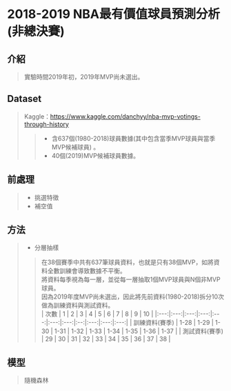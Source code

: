 # 2018-2019 NBA最有價值球員預測分析(非總決賽)
## 介紹
>實驗時間2019年初，2019年MVP尚未選出。

## Dataset
>Kaggle：https://www.kaggle.com/danchyy/nba-mvp-votings-through-history
>>* 含637個(1980-2018)球員數據(其中包含當季MVP球員與當季MVP候補球員)  。
>>* 40個(2019)MVP候補球員數據。

## 前處理
>* 挑選特徵
>* 補空值

## 方法
>* 分層抽樣
>>在38個賽季中共有637筆球員資料，也就是只有38個MVP，如將資料全數訓練會導致數據不平衡。 <br>
>>將資料每季視為每一層，並從每一層抽取1個MVP球員與N個非MVP球員。 <br>
>>因為2019年度MVP尚未選出，因此將先前資料(1980-2018)拆分10次做為訓練資料與測試資料。 <br>
>>| 次數 | 1 | 2 | 3 | 4 | 5 | 6 | 7 | 8 | 9 | 10 |
>>|:---:|:---:|:---:|:---:|:---:|:---:|:---:|:--:|:---:|:---:|:---:|
>>| 訓練資料(賽季) | 1-28 | 1-29 | 1-30 | 1-31 | 1-32 | 1-33 | 1-34 | 1-35 | 1-36 | 1-37 |
>>| 測試資料(賽季) | 29 | 30 | 31 | 32 | 33 | 34 | 35 | 36 | 37 | 38 |

## 模型
>隨機森林

